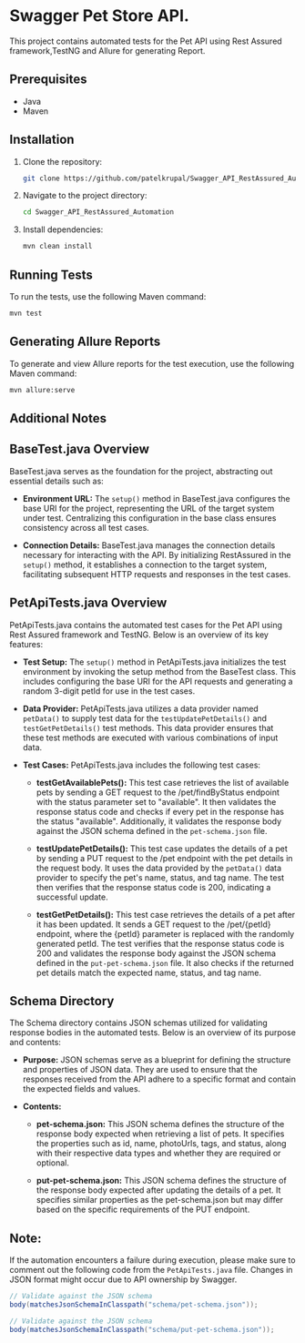 # Swagger Pet Store API.

This project contains automated tests for the Pet API using Rest Assured framework,TestNG and Allure for generating Report.

## Prerequisites

- Java
- Maven

## Installation

1. Clone the repository:

    ```bash
    git clone https://github.com/patelkrupal/Swagger_API_RestAssured_Automation.git
    ```

2. Navigate to the project directory:

    ```bash
    cd Swagger_API_RestAssured_Automation
    ```

3. Install dependencies:

    ```bash
    mvn clean install
    ```

## Running Tests

To run the tests, use the following Maven command:

```bash
mvn test
```

## Generating Allure Reports

To generate and view Allure reports for the test execution, use the following Maven command:

```bash
mvn allure:serve
```


## Additional Notes

## BaseTest.java Overview

BaseTest.java serves as the foundation for the project, abstracting out essential details such as:

- **Environment URL:** The `setup()` method in BaseTest.java configures the base URI for the project, representing the URL of the target system under test. Centralizing this configuration in the base class ensures consistency across all test cases.

- **Connection Details:** BaseTest.java manages the connection details necessary for interacting with the API. By initializing RestAssured in the `setup()` method, it establishes a connection to the target system, facilitating subsequent HTTP requests and responses in the test cases.


## PetApiTests.java Overview

PetApiTests.java contains the automated test cases for the Pet API using Rest Assured framework and TestNG. Below is an overview of its key features:

- **Test Setup:** The `setup()` method in PetApiTests.java initializes the test environment by invoking the setup method from the BaseTest class. This includes configuring the base URI for the API requests and generating a random 3-digit petId for use in the test cases.

- **Data Provider:** PetApiTests.java utilizes a data provider named `petData()` to supply test data for the `testUpdatePetDetails()` and `testGetPetDetails()` test methods. This data provider ensures that these test methods are executed with various combinations of input data.

- **Test Cases:** PetApiTests.java includes the following test cases:
   - **testGetAvailablePets():** This test case retrieves the list of available pets by sending a GET request to the /pet/findByStatus endpoint with the status parameter set to "available". It then validates the response status code and checks if every pet in the response has the status "available". Additionally, it validates the response body against the JSON schema defined in the `pet-schema.json` file.

   - **testUpdatePetDetails():** This test case updates the details of a pet by sending a PUT request to the /pet endpoint with the pet details in the request body. It uses the data provided by the `petData()` data provider to specify the pet's name, status, and tag name. The test then verifies that the response status code is 200, indicating a successful update.

   - **testGetPetDetails():** This test case retrieves the details of a pet after it has been updated. It sends a GET request to the /pet/{petId} endpoint, where the {petId} parameter is replaced with the randomly generated petId. The test verifies that the response status code is 200 and validates the response body against the JSON schema defined in the `put-pet-schema.json` file. It also checks if the returned pet details match the expected name, status, and tag name.


## Schema Directory

The Schema directory contains JSON schemas utilized for validating response bodies in the automated tests. Below is an overview of its purpose and contents:

- **Purpose:** JSON schemas serve as a blueprint for defining the structure and properties of JSON data. They are used to ensure that the responses received from the API adhere to a specific format and contain the expected fields and values.

- **Contents:**
   - **pet-schema.json:** This JSON schema defines the structure of the response body expected when retrieving a list of pets. It specifies the properties such as id, name, photoUrls, tags, and status, along with their respective data types and whether they are required or optional.

   - **put-pet-schema.json:** This JSON schema defines the structure of the response body expected after updating the details of a pet. It specifies similar properties as the pet-schema.json but may differ based on the specific requirements of the PUT endpoint.




## Note:

If the automation encounters a failure during execution, please make sure to comment out the following code from the `PetApiTests.java` file. Changes in JSON format might occur due to API ownership by Swagger.

```java
// Validate against the JSON schema
body(matchesJsonSchemaInClasspath("schema/pet-schema.json"));

// Validate against the JSON schema
body(matchesJsonSchemaInClasspath("schema/put-pet-schema.json"));
```

